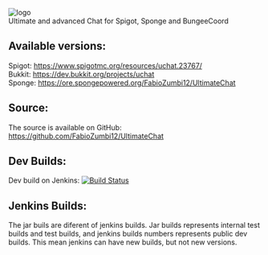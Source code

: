 ![logo](https://media-elerium.cursecdn.com/attachments/123/595/uchat.png)  
Ultimate and advanced Chat for Spigot, Sponge and BungeeCoord

## Available versions:
Spigot: https://www.spigotmc.org/resources/uchat.23767/  
Bukkit: https://dev.bukkit.org/projects/uchat  
Sponge: https://ore.spongepowered.org/FabioZumbi12/UltimateChat

## Source:
The source is available on GitHub: https://github.com/FabioZumbi12/UltimateChat

## Dev Builds:
Dev build on Jenkins: [![Build Status](http://areaz12server.net.br:8080/buildStatus/icon?job=UltimateChat)](http://areaz12server.net.br:8080/job/UltimateChat/)

## Jenkins Builds:
The jar buils are diferent of jenkins builds.
Jar builds represents internal test builds and test builds, and jenkins builds numbers represents public dev builds.
This mean jenkins can have new builds, but not new versions.